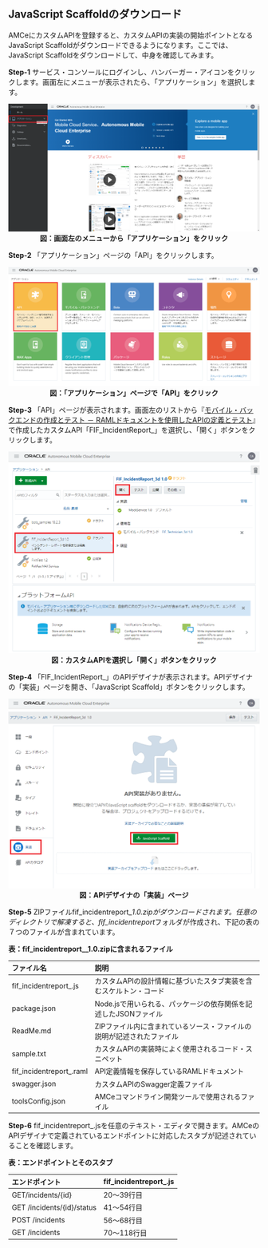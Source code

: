 ## JavaScript Scaffoldのダウンロード

AMCeにカスタムAPIを登録すると、カスタムAPIの実装の開始ポイントとなるJavaScript Scaffoldがダウンロードできるようになります。ここでは、JavaScript Scaffoldをダウンロードして、中身を確認してみます。

**Step-1** サービス・コンソールにログインし、ハンバーガー・アイコンをクリックします。画面左にメニューが表示されたら、「アプリケーション」を選択します。

<div style="text-align: center;">
<img src="images/5.1.png"><br>
<strong>図：画面左のメニューから「アプリケーション」をクリック</strong>
</div>

**Step-2** 「アプリケーション」ページの「API」をクリックします。

<div style="text-align: center;">
<img src="images/5.2.png"><br>
<strong>図：「アプリケーション」ページで「API」をクリック</strong>
</div>

**Step-3** 「API」ページが表示されます。画面左のリストから『[モバイル・バックエンドの作成とテスト － RAMLドキュメントを使用したAPIの定義とテスト](2.backend-2.md)』で作成したカスタムAPI「FIF_IncidentReport_<xx>」を選択し、「開く」ボタンをクリックします。

<div style="text-align: center;">
<img src="images/5.3.png"><br>
<strong>図：カスタムAPIを選択し「開く」ボタンをクリック</strong>
</div>

**Step-4** 「FIF_IncidentReport_<xx>」のAPIデザイナが表示されます。APIデザイナの「実装」ページを開き、「JavaScript Scaffold」ボタンをクリックします。

<div style="text-align: center;">
<img src="images/5.4.png"><br>
<strong>図：APIデザイナの「実装」ページ</strong>
</div>

**Step-5** ZIPファイルfif_incidentreport_<xx>_1.0.zipがダウンロードされます。任意のディレクトリで解凍すると、fif_incidentreport_<xx>フォルダが作成され、下記の表の７つのファイルが含まれています。

**表：fif_incidentreport_<xx>_1.0.zipに含まれるファイル**

| ファイル名 | 説明                                                         |
| :------- | :----------------------------------------------------------- |
| fif_incidentreport_<xx>.js     | カスタムAPIの設計情報に基づいたスタブ実装を含むスケルトン・コード |
| package.json     | Node.jsで用いられる、パッケージの依存関係を記述したJSONファイル             |
| ReadMe.md     | ZIPファイル内に含まれているソース・ファイルの説明が記述されたファイル             |
| sample.txt     | カスタムAPIの実装時によく使用されるコード・スニペット             |
| fif_incidentreport_<xx>.raml     | API定義情報を保存しているRAMLドキュメント             |
| swagger.json     | カスタムAPIのSwagger定義ファイル             |
| toolsConfig.json     | AMCeコマンドライン開発ツールで使用されるファイル             |

**Step-6** fif_incidentreport_<xx>.jsを任意のテキスト・エディタで開きます。AMCeのAPIデザイナで定義されているエンドポイントに対応したスタブが記述されていることを確認します。

**表：エンドポイントとそのスタブ**

| エンドポイント | fif_incidentreport_<xx>.js                                                         |
| :------- | :----------------------------------------------------------- |
| GET/incidents/{id}     | 20～39行目            |
| GET /incidents/{id}/status     | 41～54行目           |
| POST /incidents     | 56～68行目 |
| GET /incidents     | 70～118行目          |